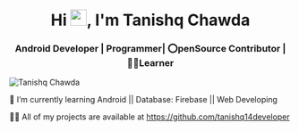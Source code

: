 <h1 align="center">Hi <img src="https://github.com/TheDudeThatCode/TheDudeThatCode/blob/master/Assets/Hi.gif" width="29px">, I'm Tanishq Chawda</h1>
<h3 align="center">Android Developer | Programmer| ⭕penSource Contributor | 🙋‍♂️Learner </h3>

<p align="left"> <img src="https://komarev.com/ghpvc/?username=tanishq14developer&label=Profile%20views&color=0e75b6&style=flat" alt="Tanishq Chawda" /> </p>

 🌱 I’m currently learning Android || Database: Firebase || Web Developing
 
 👨‍💻 All of my projects are available at https://github.com/tanishq14developer
